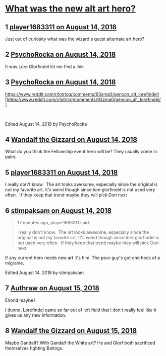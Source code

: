 # [What was the new alt art hero?](https://community.fantasyflightgames.com/topic/280974-what-was-the-new-alt-art-hero/)

## 1 [player1683311 on August 14, 2018](https://community.fantasyflightgames.com/topic/280974-what-was-the-new-alt-art-hero/?do=findComment&comment=3439950)

Just out of curiosity what was the wizard's quest alternate art hero?

## 2 [PsychoRocka on August 14, 2018](https://community.fantasyflightgames.com/topic/280974-what-was-the-new-alt-art-hero/?do=findComment&comment=3439979)

It was Lore Glorfindel let me find a link

## 3 [PsychoRocka on August 14, 2018](https://community.fantasyflightgames.com/topic/280974-what-was-the-new-alt-art-hero/?do=findComment&comment=3439982)

https://www.reddit.com/r/lotrlcg/comments/93zma0/gencon_alt_lorefindel/ [https://www.reddit.com/r/lotrlcg/comments/93zma0/gencon_alt_lorefindel/]

 

Edited August 14, 2018 by PsychoRocka

## 4 [Wandalf the Gizzard on August 14, 2018](https://community.fantasyflightgames.com/topic/280974-what-was-the-new-alt-art-hero/?do=findComment&comment=3440366)

What do you think the Fellowship event hero will be? They usually come in pairs.

## 5 [player1683311 on August 14, 2018](https://community.fantasyflightgames.com/topic/280974-what-was-the-new-alt-art-hero/?do=findComment&comment=3440801)

I really don't know.  The art looks awesome, especially since the original is not my favorite art. It's weird though since lore glorfindel is not used very often.  If they keep that trend maybe they will pick Dori next 

## 6 [stimpaksam on August 14, 2018](https://community.fantasyflightgames.com/topic/280974-what-was-the-new-alt-art-hero/?do=findComment&comment=3440815)

> 17 minutes ago, player1683311 said:
> 
> I really don't know.  The art looks awesome, especially since the original is not my favorite art. It's weird though since lore glorfindel is not used very often.  If they keep that trend maybe they will pick Dori next 

If any current hero needs new art it's him. The poor guy's got one heck of a migraine.

Edited August 14, 2018 by stimpaksam

## 7 [Authraw on August 15, 2018](https://community.fantasyflightgames.com/topic/280974-what-was-the-new-alt-art-hero/?do=findComment&comment=3441189)

Elrond maybe?

I dunno, Lorefindel came so far out of left field that I don't really feel like it gives us any new information.

## 8 [Wandalf the Gizzard on August 15, 2018](https://community.fantasyflightgames.com/topic/280974-what-was-the-new-alt-art-hero/?do=findComment&comment=3441405)

Maybe Gandalf? With Gandalf the White art? He and Glorf both sacrificed themselves fighting Balrogs.

